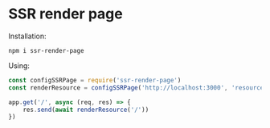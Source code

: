 # SSR render page

Installation:

`npm i ssr-render-page`

Using:

```js
const configSSRPage = require('ssr-render-page')
const renderResource = configSSRPage('http://localhost:3000', 'resource', 'path/to/index.html')

app.get('/', async (req, res) => {
    res.send(await renderResource('/'))
})
```
